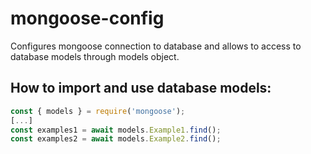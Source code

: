 # mongoose-config

Configures mongoose connection to database and allows to access to database models through models object.

## How to import and use database models:

```javascript
const { models } = require('mongoose');
[...]
const examples1 = await models.Example1.find();
const examples2 = await models.Example2.find();
```
